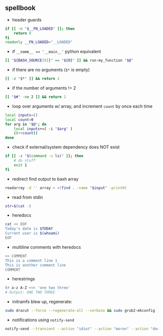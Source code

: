 ## spellbook

- header guards
```bash
if [[ -n "$__FN_LOADED" ]]; then
    return 0
fi
readonly __FN_LOADED="__LOADED"
```
- if `__name__ == '__main__'` python equivalent
```bash
[[ "${BASH_SOURCE[0]}" == "${0}" ]] && run-my_function "$@"
```
- if there are no arguments (`$*` is empty)
```bash
[[ -z "$*" ]] && return 2
```
- if the number of arguments != 2
```bash
[[ "$#" -ne 2 ]] && return 2
```
- loop over arguments w/ array, and increment `count` by once each time
```bash
local inputs=()
local count=0
for arg in "$@"; do
    local inputs+=( -i "$arg" )
    ((++count))
done
```
- check if external/system dependency does NOT exist
```bash
if [[ -z "$(command -v ls)" ]]; then
    # do stuff
    exit 1
fi
```
- redirect find output to bash array
```bash
readarray -d '' array < <(find . -name "$input" -print0)
```
- read from stdin
```bash
str=$(cat -)
```
- heredocs
```bash
cat << EOF
Today's date is $TODAY
Current user is $(whoami)
EOF
```
- multiline comments with heredocs
```bash
<< COMMENT
This is a comment line 1
This is another comment line
COMMENT
```
- herestrings
```bash
tr a-z A-Z <<< 'one two three'
# Output: ONE TWO THREE
```
- initramfs blew up, regenerate:
```bash
sudo dracut --force --regenerate-all --verbose && sudo grub2-mkconfig -o /boot/grub2/grub.cfg
```
- notifications using `notify-send`
```bash
notify-send --transient --action "idiot" --action "moron" --action "doofus" Test 'hello world!'
```

